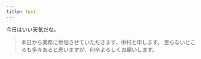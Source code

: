 ```yaml
---
title: test
---
```


今日はいい天気だな。


>本日から業務に参加させていただきます、中村と申します。
>至らないところも多々あると思いますが、何卒よろしくお願いします。
>
>